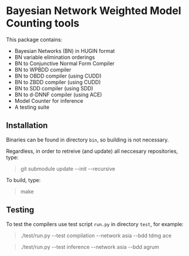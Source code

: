 # Bayesian Network Weighted Model Counting tools

This package contains:

* Bayesian Networks (BN) in HUGIN format
* BN variable elimination orderings
* BN to Conjunctive Normal Form Compiler
* BN to WPBDD compiler
* BN to OBDD compiler (using CUDD)
* BN to ZBDD compiler (using CUDD)
* BN to SDD compiler (using SDD)
* BN to d-DNNF compiler (using ACE)
* Model Counter for inference
* A testing suite

## Installation

Binaries can be found in directory `bin`, so building is not necessary.

Regardless, in order to retreive (and update) all neccesary repositories, type:
> git submodule update --init --recursive

To build, type:
> make

## Testing

To test the compilers use test script `run.py` in directory `test`, for example:
> ./test/run.py --test compilation --network asia --bdd tdmg ace

> ./test/run.py --test inference --network asia --bdd agrum
